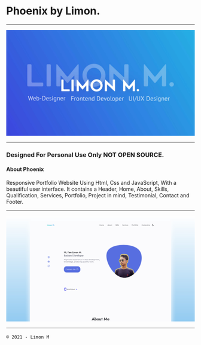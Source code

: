 # **Phoenix by Limon.**

---

![Phoenix Preview](/Limon2.png)

---


###  Designed For Personal Use Only NOT OPEN SOURCE.

####  About Phoenix

Responsive Portfolio Website Using Html, Css and JavaScript, With a beautiful user interface. It contains a Header, Home, About, Skills, Qualification, Services, Portfolio, Project in mind, Testimonial, Contact and Footer.


---

![Phoenix Preview](/preview.png)

---

 `© 2021 - Limon M` 


